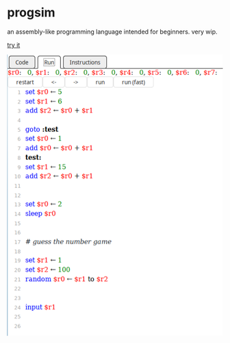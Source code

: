 # progsim

an assembly-like programming language intended for beginners. very wip.

[try it](https://pfg.pw/progsim/progsim)

![screenshot](.github/screenshot.png)